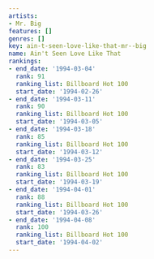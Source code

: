 ```yaml
---
artists:
- Mr. Big
features: []
genres: []
key: ain-t-seen-love-like-that-mr--big
name: Ain't Seen Love Like That
rankings:
- end_date: '1994-03-04'
  rank: 91
  ranking_list: Billboard Hot 100
  start_date: '1994-02-26'
- end_date: '1994-03-11'
  rank: 90
  ranking_list: Billboard Hot 100
  start_date: '1994-03-05'
- end_date: '1994-03-18'
  rank: 85
  ranking_list: Billboard Hot 100
  start_date: '1994-03-12'
- end_date: '1994-03-25'
  rank: 83
  ranking_list: Billboard Hot 100
  start_date: '1994-03-19'
- end_date: '1994-04-01'
  rank: 88
  ranking_list: Billboard Hot 100
  start_date: '1994-03-26'
- end_date: '1994-04-08'
  rank: 100
  ranking_list: Billboard Hot 100
  start_date: '1994-04-02'
---
```


